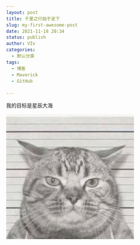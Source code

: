 ```yaml
---
layout: post
title: 千里之行始于足下
slug: my-first-awesome-post
date: 2021-11-18 20:34
status: publish
author: VIv
categories: 
  - 默认分类
tags: 
  - 博客
  - Maverick
  - GitHub

---
```


我的目标是星辰大海

![I Hate People](./images/1.jpg)
